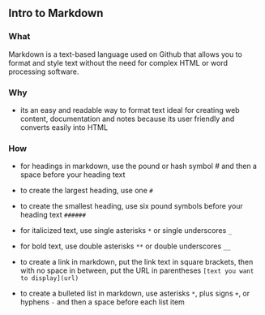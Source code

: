 ## Intro to Markdown

### What
Markdown is a text-based language used on Github that allows you to format and style text without the need for complex HTML or word processing software.

### Why
- its an easy and readable way to format text ideal for creating web content, documentation and notes because its user friendly and converts easily into HTML

### How
- for headings in markdown, use the pound or hash symbol # and then a space before your heading text

- to create the largest heading, use one `#`

- to create the smallest heading, use six pound symbols before your heading text `######`

- for italicized text, use single asterisks `*` or single underscores `_`

- for bold text, use double asterisks `**` or double underscores `__`

- to create a link in markdown, put the link text in square brackets, then with no space in between, put the URL in parentheses `[text you want to display](url)`

- to create a bulleted list in markdown, use asterisks `*`, plus signs `+`, or hyphens `-` and then a space before each list item


